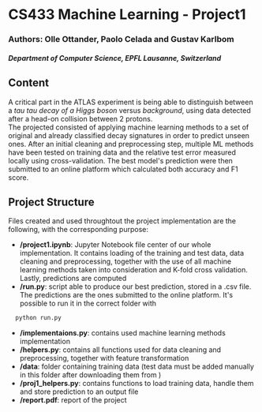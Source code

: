 # CS433 Machine Learning - Project1
### **Authors**: Olle Ottander, Paolo Celada and Gustav Karlbom
#### *Department of Computer Science, EPFL Lausanne, Switzerland*
## Content
A critical part in the ATLAS experiment is being able to distinguish between a *tau tau decay of a Higgs boson* versus *background*, using data detected after a head-on collision between 2 protons.<br> The projected consisted of applying machine learning methods to a set of original and already classified decay signatures in order to predict unseen ones. After an initial cleaning and preprocessing step, multiple ML methods have been tested on training data and the relative test error measured locally using cross-validation. The best model's prediction were then submitted to an online platform which calculated both accuracy and F1 score.

## Project Structure
Files created and used throughtout the project implementation are the following, with the corresponding purpose:
- **/project1.ipynb**: Jupyter Notebook file center of our whole implementation. It contains loading of the training and test data, data cleaning and preprocessing, together with the use of all machine learning methods taken into consideration and K-fold cross validation. Lastly, predictions are computed
- **/run.py**: script able to produce our best prediction, stored in a .csv file. The predictions are the ones submitted to the online platform. It's possible to run it in the correct folder with 
```sh
  python run.py
  ```
- **/implementaions.py**: contains used machine learning methods implementation
- **/helpers.py**: contains all functions used for data cleaning and preprocessing, together with feature transformation
- **/data**: folder containing training data (test data must be added manually in this folder after downloading them from )
- **/proj1_helpers.py**: contains functions to load training data, handle them and store prediction to an output file
- **/report.pdf**: report of the project
